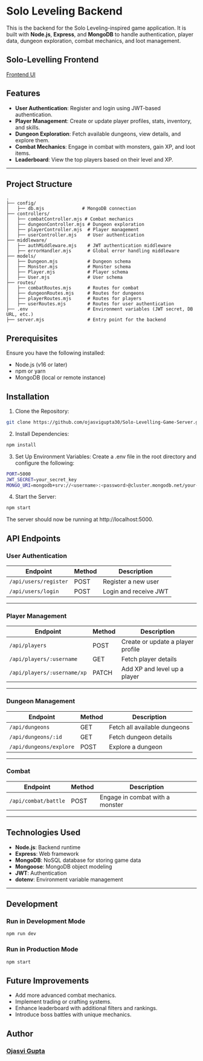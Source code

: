 # Solo Leveling Backend

This is the backend for the Solo Leveling-inspired game application. It is built with **Node.js**, **Express**, and **MongoDB** to handle authentication, player data, dungeon exploration, combat mechanics, and loot management.

## Solo-Levelling Frontend

[Frontend UI](https://github.com/ojasvigupta30/Solo-Levelling-Game-UI?tab=readme-ov-file)

## Features

- **User Authentication**: Register and login using JWT-based authentication.
- **Player Management**: Create or update player profiles, stats, inventory, and skills.
- **Dungeon Exploration**: Fetch available dungeons, view details, and explore them.
- **Combat Mechanics**: Engage in combat with monsters, gain XP, and loot items.
- **Leaderboard**: View the top players based on their level and XP.

---

## Project Structure

```plaintext
.
├── config/
│   ├── db.mjs              # MongoDB connection
├── controllers/
│   ├── combatController.mjs # Combat mechanics
│   ├── dungeonController.mjs # Dungeon exploration
│   ├── playerController.mjs  # Player management
│   ├── userController.mjs    # User authentication
├── middleware/
│   ├── authMiddleware.mjs    # JWT authentication middleware
│   ├── errorHandler.mjs      # Global error handling middleware
├── models/
│   ├── Dungeon.mjs           # Dungeon schema
│   ├── Monster.mjs           # Monster schema
│   ├── Player.mjs            # Player schema
│   ├── User.mjs              # User schema
├── routes/
│   ├── combatRoutes.mjs      # Routes for combat
│   ├── dungeonRoutes.mjs     # Routes for dungeons
│   ├── playerRoutes.mjs      # Routes for players
│   ├── userRoutes.mjs        # Routes for user authentication
├── .env                      # Environment variables (JWT secret, DB URL, etc.)
├── server.mjs                # Entry point for the backend
```

## Prerequisites

Ensure you have the following installed:

- Node.js (v16 or later)
- npm or yarn
- MongoDB (local or remote instance)


## Installation

1. Clone the Repository:

```bash
git clone https://github.com/ojasvigupta30/Solo-Levelling-Game-Server.git
```

2. Install Dependencies:

```bash
npm install
```

3. Set Up Environment Variables: Create a .env file in the root directory and configure the following:

```bash
PORT=5000
JWT_SECRET=your_secret_key
MONGO_URI=mongodb+srv://<username>:<password>@cluster.mongodb.net/your-db-name
```

4. Start the Server:

```bash
npm start
```

The server should now be running at http://localhost:5000.


## API Endpoints

### User Authentication

| Endpoint            | Method | Description          |
|---------------------|--------|----------------------|
| `/api/users/register` | POST   | Register a new user  |
| `/api/users/login`    | POST   | Login and receive JWT |

---

### Player Management

| Endpoint                | Method | Description                       |
|--------------------------|--------|-----------------------------------|
| `/api/players`           | POST   | Create or update a player profile |
| `/api/players/:username` | GET    | Fetch player details              |
| `/api/players/:username/xp` | PATCH | Add XP and level up a player      |

---

### Dungeon Management

| Endpoint                | Method | Description                 |
|--------------------------|--------|-----------------------------|
| `/api/dungeons`          | GET    | Fetch all available dungeons |
| `/api/dungeons/:id`      | GET    | Fetch dungeon details        |
| `/api/dungeons/explore`  | POST   | Explore a dungeon            |

---

### Combat

| Endpoint            | Method | Description                 |
|---------------------|--------|-----------------------------|
| `/api/combat/battle` | POST   | Engage in combat with a monster |

---

## Technologies Used

- **Node.js**: Backend runtime
- **Express**: Web framework
- **MongoDB**: NoSQL database for storing game data
- **Mongoose**: MongoDB object modeling
- **JWT**: Authentication
- **dotenv**: Environment variable management


---

## Development

### Run in Development Mode
```bash
npm run dev
```

### Run in Production Mode
```bash
npm start
```

## Future Improvements

- Add more advanced combat mechanics.
- Implement trading or crafting systems.
- Enhance leaderboard with additional filters and rankings.
- Introduce boss battles with unique mechanics.


## Author

### [Ojasvi Gupta](https://github.com/ojasvigupta30)




